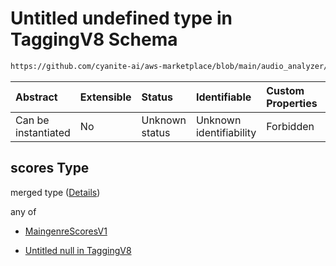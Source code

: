 # Untitled undefined type in TaggingV8 Schema

```txt
https://github.com/cyanite-ai/aws-marketplace/blob/main/audio_analyzer/schemes/marketplace_v1/schema/TaggingV8.schema.json#/$defs/MaingenreV1/properties/scores
```



| Abstract            | Extensible | Status         | Identifiable            | Custom Properties | Additional Properties | Access Restrictions | Defined In                                                                     |
| :------------------ | :--------- | :------------- | :---------------------- | :---------------- | :-------------------- | :------------------ | :----------------------------------------------------------------------------- |
| Can be instantiated | No         | Unknown status | Unknown identifiability | Forbidden         | Allowed               | none                | [TaggingV8.schema.json\*](../out/TaggingV8.schema.json "open original schema") |

## scores Type

merged type ([Details](taggingv8-defs-maingenrev1-properties-scores.md))

any of

* [MaingenreScoresV1](taggingv8-defs-maingenrescoresv1.md "check type definition")

* [Untitled null in TaggingV8](taggingv8-defs-maingenrev1-properties-scores-anyof-1.md "check type definition")
